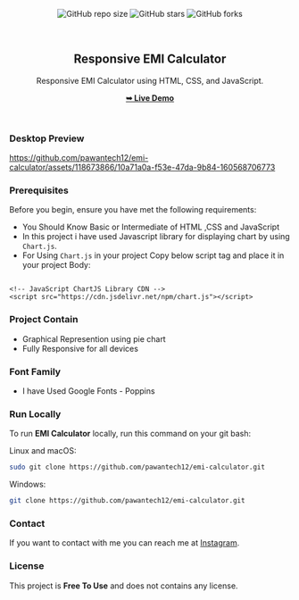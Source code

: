 <div align="center">
  
  ![GitHub repo size](https://img.shields.io/github/repo-size/pawantech12/emi-calculator)
  ![GitHub stars](https://img.shields.io/github/stars/pawantech12/emi-calculator?style=social)
  ![GitHub forks](https://img.shields.io/github/forks/pawantech12/emi-calculator?style=social)

  <br />

  <h2 align="center">Responsive EMI Calculator</h2>

  Responsive EMI Calculator using HTML, CSS, and JavaScript.

  <a href="https://pawantech12.github.io/emi-calculator/"><strong>➥ Live Demo</strong></a>

</div>

<br />

### Desktop Preview

https://github.com/pawantech12/emi-calculator/assets/118673866/10a71a0a-f53e-47da-9b84-160568706773

### Prerequisites

Before you begin, ensure you have met the following requirements:

* You Should Know Basic or Intermediate of HTML ,CSS and JavaScript
* In this project i have used Javascript library for displaying chart by using `Chart.js`. 
* For Using `Chart.js` in your project Copy below script tag and place it in your project Body:

```

<!-- JavaScript ChartJS Library CDN -->
<script src="https://cdn.jsdelivr.net/npm/chart.js"></script>

```

### Project Contain

* Graphical Represention using pie chart
* Fully Responsive for all devices

### Font Family
 
 * I have Used Google Fonts - Poppins

### Run Locally

To run **EMI Calculator** locally, run this command on your git bash:

Linux and macOS:

```bash
sudo git clone https://github.com/pawantech12/emi-calculator.git
```

Windows:

```bash
git clone https://github.com/pawantech12/emi-calculator.git
```

### Contact

If you want to contact with me you can reach me at [Instagram](https://www.instagram.com/codewithpawan/).

### License

This project is **Free To Use** and does not contains any license.
